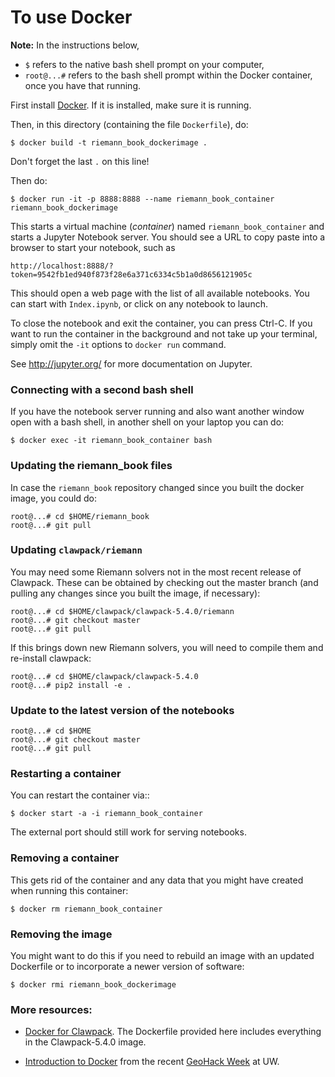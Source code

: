 
# To use Docker

**Note:** In the instructions below, 
 - `$` refers to the native bash shell prompt on your computer, 
 - `root@...#` refers to the bash shell prompt within the Docker container, once you have that running.

First install [Docker](https://www.docker.com/).  If it is installed, make sure it is running.

Then, in this directory (containing the file `Dockerfile`), do:

    $ docker build -t riemann_book_dockerimage .

Don't forget the last `.` on this line!

Then do:

    $ docker run -it -p 8888:8888 --name riemann_book_container riemann_book_dockerimage

This starts a virtual machine (*container*) named `riemann_book_container` and starts a Jupyter Notebook server.
You should see a URL to copy paste into a browser to start your notebook, such as

    http://localhost:8888/?token=9542fb1ed940f873f28e6a371c6334c5b1a0d8656121905c

This should open a web page with the list of all available notebooks.  You can start with `Index.ipynb`,
or click on any notebook to launch.

To close the notebook and exit the container, you can press Ctrl-C. If you want to run the container in
the background and not take up your terminal, simply omit the `-it` options to `docker run` command.

See http://jupyter.org/ for more documentation on Jupyter.

### Connecting with a second bash shell

If you have the notebook server running and also want another window open with a bash shell, in another shell on your laptop you can do:

    $ docker exec -it riemann_book_container bash

### Updating the riemann_book files

In case the `riemann_book` repository changed since you built the docker image, you could do:

    root@...# cd $HOME/riemann_book
    root@...# git pull
    
### Updating `clawpack/riemann`

You may need some Riemann solvers not in the most recent release of Clawpack.  These can be obtained by checking out the master branch (and pulling any changes since you built the image, if necessary):

    root@...# cd $HOME/clawpack/clawpack-5.4.0/riemann
    root@...# git checkout master
    root@...# git pull

If this brings down new Riemann solvers, you will need to compile them and re-install clawpack:

    root@...# cd $HOME/clawpack/clawpack-5.4.0
    root@...# pip2 install -e .
    
### Update to the latest version of the notebooks

    root@...# cd $HOME
    root@...# git checkout master
    root@...# git pull
    
### Restarting a container

You can restart the container via::

    $ docker start -a -i riemann_book_container

The external port should still work for serving notebooks.

### Removing a container

This gets rid of the container and any data that you might have created when running this container:

    $ docker rm riemann_book_container
    
### Removing the image

You might want to do this if you need to rebuild an image with an updated Dockerfile or to incorporate a newer version of software:

    $ docker rmi riemann_book_dockerimage
    
### More resources:

 - [Docker for Clawpack](http://www.clawpack.org/docker_image.html#docker-image).  The Dockerfile provided here includes everything in the Clawpack-5.4.0 image.
 
 - [Introduction to Docker](https://geohackweek.github.io/Introductory/01-docker-tutorial/) from 
   the recent [GeoHack Week](https://geohackweek.github.io) at UW.
